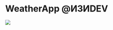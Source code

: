 # **WeatherApp @ИЗИDEV**

![](https://github.com/Suther1and/weatherApp/blob/main/Simulator%20Screen%20Recording%20-%20iPhone%2015%20Pro%20-%202024-03-18%20at%2023.49.05.gif)
